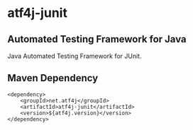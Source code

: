 # atf4j-junit

## Automated Testing Framework for Java

Java Automated Testing Framework for JUnit. 

## Maven Dependency

	<dependency>
		<groupId>net.atf4j</groupId>
		<artifactId>atf4j-junit</artifactId>
		<version>${atf4j.version}</version>
	</dependency>
